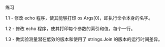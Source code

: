练习 

1.1 - 修改 echo 程序，使其能够打印 os.Args[0]，即执行命令本身的名字。

1.2 - 修改 echo 程序，使其打印每个参数的索引和值，每个一行。

1.3 -  做实验测量潜在低效的版本和使用了 strings.Join 的版本的运行时间差异。

